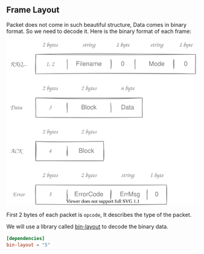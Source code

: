 ## Frame Layout

Packet does not come in such beautiful structure, Data comes in binary format. So we need to decode it. Here is the binary format of each frame:

![Data Format](./assets/data_format.svg)


First 2 bytes of each packet is `opcode`, It describes the type of the packet.


We will use a library called [bin-layout](https://github.com/nurmohammed840/bin-layout.rs) to decode the binary data.


```toml
[dependencies]
bin-layout = "5"
```
